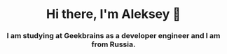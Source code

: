 <h1 align="center">Hi there, I'm Aleksey 👋</a></h1>
<h3 align="center">I am studying at Geekbrains as a developer engineer and I am from Russia.</h3>
<!--
**AlekseyIgnatov/AlekseyIgnatov** is a ✨ _special_ ✨ repository because its `README.md` (this file) appears on your GitHub profile.

Here are some ideas to get you started:

- 🔭 I’m currently working on ...
- 🌱 I’m currently learning ...
- 👯 I’m looking to collaborate on ...
- 🤔 I’m looking for help with ...
- 💬 Ask me about ...
- 📫 How to reach me: ...
- 😄 Pronouns: ...
- ⚡ Fun fact: ...
-->
